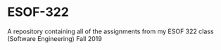# ESOF-322
A repository containing all of the assignments from my ESOF 322 class (Software Engineering) Fall 2019

